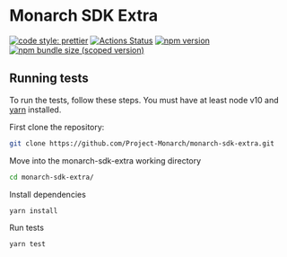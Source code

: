 # Monarch SDK Extra

[![code style: prettier](https://img.shields.io/badge/code_style-prettier-ff69b4.svg?style=flat-square)](https://github.com/prettier/prettier)
[![Actions Status](https://github.com/Project-Monarch/monarch-sdk-extra/workflows/CI/badge.svg)](https://github.com/Project-Monarch/monarch-sdk-extra)
[![npm version](https://img.shields.io/npm/v/@monarch/sdk-extra/latest.svg)](https://www.npmjs.com/package/@monarch/sdk-extra/v/latest)
[![npm bundle size (scoped version)](https://img.shields.io/bundlephobia/minzip/@monarch/sdk-extra/latest.svg)](https://bundlephobia.com/result?p=@monarch/sdk-extra@latest)

## Running tests

To run the tests, follow these steps. You must have at least node v10 and [yarn](https://yarnpkg.com/) installed.

First clone the repository:

```sh
git clone https://github.com/Project-Monarch/monarch-sdk-extra.git
```

Move into the monarch-sdk-extra working directory

```sh
cd monarch-sdk-extra/
```

Install dependencies

```sh
yarn install
```

Run tests

```sh
yarn test
```

